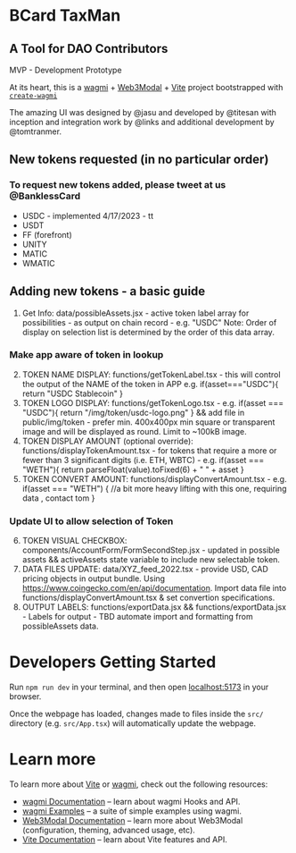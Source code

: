# BCard TaxMan
## A Tool for DAO Contributors

MVP - Development Prototype

At its heart, this is a [wagmi](https://wagmi.sh) + [Web3Modal](https://web3modal.com/) + [Vite](https://vitejs.dev/) project bootstrapped with [`create-wagmi`](https://github.com/wagmi-dev/wagmi/tree/main/packages/create-wagmi)

The amazing UI was designed by @jasu and developed by @titesan with inception and integration work by @links and additional development by @tomtranmer.

## New tokens requested (in no particular order)
### To request new tokens added, please tweet at us @BanklessCard
- USDC - implemented 4/17/2023 - tt
- USDT
- FF (forefront)
- UNITY
- MATIC
- WMATIC


## Adding new tokens - a basic guide
1. Get Info: data/possibleAssets.jsx - active token label array for possibilities - as output on chain record - e.g. "USDC" Note: Order of display on selection list is determined by the order of this data array.
### Make app aware of token in lookup
2. TOKEN NAME DISPLAY: functions/getTokenLabel.tsx - this will control the output of the NAME of the token in APP e.g. if(asset==="USDC"){ return "USDC Stablecoin" }
3. TOKEN LOGO DISPLAY: functions/getTokenLogo.tsx - e.g. if(asset === "USDC"){ return "/img/token/usdc-logo.png" } && add file in public/img/token - prefer min. 400x400px min square or transparent image and will be displayed as round. Limit to ~100kB image.
4. TOKEN DISPLAY AMOUNT (optional override): functions/displayTokenAmount.tsx - for tokens that require a more or fewer than 3 significant digits (i.e. ETH, WBTC) - e.g. if(asset === "WETH"){ return parseFloat(value).toFixed(6) + " " + asset }
5. TOKEN CONVERT AMOUNT: functions/displayConvertAmount.tsx - e.g. if(asset === "WETH") { //a bit more heavy lifting with this one, requiring data , contact tom }
### Update UI to allow selection of Token
6. TOKEN VISUAL CHECKBOX: components/AccountForm/FormSecondStep.jsx - updated in possible assets && activeAssets state variable to include new selectable token.
7. DATA FILES UPDATE: data/XYZ_feed_2022.tsx - provide USD, CAD pricing objects in output bundle. Using https://www.coingecko.com/en/api/documentation. Import data file into functions/displayConvertAmount.tsx & set convertion specifications.
8. OUTPUT LABELS: functions/exportData.jsx && functions/exportData.jsx - Labels for output - TBD automate import and formatting from possibleAssets data.


# Developers Getting Started

Run `npm run dev` in your terminal, and then open [localhost:5173](http://localhost:5173) in your browser.

Once the webpage has loaded, changes made to files inside the `src/` directory (e.g. `src/App.tsx`) will automatically update the webpage.

# Learn more

To learn more about [Vite](https://vitejs.dev/) or [wagmi](https://wagmi.sh), check out the following resources:

- [wagmi Documentation](https://wagmi.sh) – learn about wagmi Hooks and API.
- [wagmi Examples](https://wagmi.sh/examples/connect-wallet) – a suite of simple examples using wagmi.
- [Web3Modal Documentation](https://web3modal.com) – learn more about Web3Modal (configuration, theming, advanced usage, etc).
- [Vite Documentation](https://vitejs.dev/) – learn about Vite features and API.
